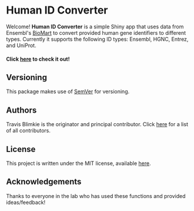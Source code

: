 # **Human ID Converter**
Welcome! **Human ID Converter** is a simple Shiny app that uses data from 
Ensembl's [BioMart](http://ensemblgenomes.org/info/access/biomart) to convert
provided human gene identifiers to different types. Currently it supports the 
following ID types: Ensembl, HGNC, Entrez, and UniProt.

#### Click [here](https://travis-m-blimkie.shinyapps.io/HumanIDConverter/) to check it out!

## Versioning
This package makes use of [SemVer](https://semver.org/) for versioning.

## Authors
Travis Blimkie is the originator and principal contributor. Click
[here](https://github.com/travis-m-blimkie/tRavis/graphs/contributors) for a
list of all contributors.

## License
This project is written under the MIT license, available
[here](https://github.com/travis-m-blimkie/tRavis/blob/master/LICENSE.md).

## Acknowledgements
Thanks to everyone in the lab who has used these functions and provided
ideas/feedback!
